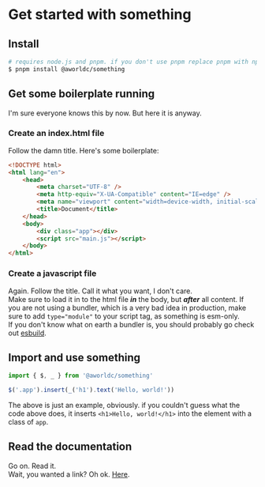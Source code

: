 # Get started with something

## Install
```bash
# requires node.js and pnpm. if you don't use pnpm replace pnpm with npm
$ pnpm install @aworldc/something
```

## Get some boilerplate running
I'm sure everyone knows this by now. But here it is anyway.
### Create an index.html file
Follow the damn title. Here's some boilerplate:
```html
<!DOCTYPE html>
<html lang="en">
    <head>
        <meta charset="UTF-8" />
        <meta http-equiv="X-UA-Compatible" content="IE=edge" />
        <meta name="viewport" content="width=device-width, initial-scale=1.0" />
        <title>Document</title>
    </head>
    <body>
        <div class="app"></div>
        <script src="main.js"></script>
    </body>
</html>
```
### Create a javascript file
Again. Follow the title. Call it what you want, I don't care.<br>
Make sure to load it in to the html file ***in*** the body, but ***after*** all content. If you are not using a bundler, which is a very bad idea in production, make sure to add `type="module"` to your script tag, as something is esm-only.<br>
If you don't know what on earth a bundler is, you should probably go check out [esbuild](https://esbuild.github.io/).

## Import and use something
```javascript
import { $, _ } from '@aworldc/something'

$('.app').insert(_('h1').text('Hello, world!'))
```
The above is just an example, obviously. if you couldn't guess what the code above does, it inserts `<h1>Hello, world!</h1>` into the element with a class of `app`.

## Read the documentation
Go on. Read it.<br>
Wait, you wanted a link? Oh ok. [Here](api/index.md).
